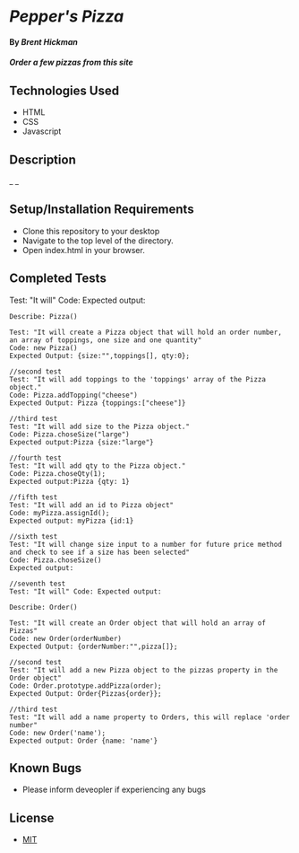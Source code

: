 # _Pepper's Pizza_

#### By _**Brent Hickman**_

#### _Order a few pizzas from this site_

## Technologies Used

* HTML
* CSS
* Javascript


## Description

_ _

## Setup/Installation Requirements

* Clone this repository to your desktop
* Navigate to the top level of the directory.
* Open index.html in your browser.

## Completed Tests
Test: "It will" Code: Expected output:

    Describe: Pizza()

    Test: "It will create a Pizza object that will hold an order number, an array of toppings, one size and one quantity"
    Code: new Pizza()
    Expected Output: {size:"",toppings[], qty:0};

    //second test
    Test: "It will add toppings to the 'toppings' array of the Pizza object."
    Code: Pizza.addTopping("cheese")
    Expected Output: Pizza {toppings:["cheese"]}

    //third test
    Test: "It will add size to the Pizza object." 
    Code: Pizza.choseSize("large")
    Expected output:Pizza {size:"large"}

    //fourth test
    Test: "It will add qty to the Pizza object." 
    Code: Pizza.choseQty(1);
    Expected output:Pizza {qty: 1}

    //fifth test
    Test: "It will add an id to Pizza object"
    Code: myPizza.assignId();
    Expected output: myPizza {id:1}

    //sixth test
    Test: "It will change size input to a number for future price method and check to see if a size has been selected" 
    Code: Pizza.choseSize()
    Expected output:

    //seventh test
    Test: "It will" Code: Expected output:

    Describe: Order()

    Test: "It will create an Order object that will hold an array of Pizzas"
    Code: new Order(orderNumber)
    Expected Output: {orderNumber:"",pizza[]};

    //second test
    Test: "It will add a new Pizza object to the pizzas property in the Order object"
    Code: Order.prototype.addPizza(order);
    Expected Output: Order{Pizzas{order}};

    //third test
    Test: "It will add a name property to Orders, this will replace 'order number" 
    Code: new Order('name');
    Expected output: Order {name: 'name'}




## Known Bugs

* Please inform deveopler if experiencing any bugs

## License

* [MIT](https://opensource.org/licenses/MIT)

